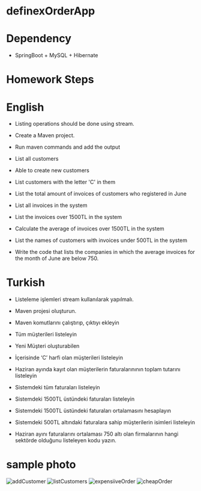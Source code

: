 # definexOrderApp
# Dependency
  - SpringBoot + MySQL + Hibernate

# Homework Steps

# English
- Listing operations should be done using stream.

- Create a Maven project.

- Run maven commands and add the output

- List all customers

- Able to create new customers

- List customers with the letter 'C' in them

- List the total amount of invoices of customers who registered in June

- List all invoices in the system

- List the invoices over 1500TL in the system

- Calculate the average of invoices over 1500TL in the system

- List the names of customers with invoices under 500TL in the system

- Write the code that lists the companies in which the average invoices for the month of June are below 750.

# Turkish
- Listeleme işlemleri stream kullanılarak yapılmalı.

- Maven projesi oluşturun.

- Maven komutlarını çalıştırıp, çıktıyı ekleyin

- Tüm müşterileri listeleyin 

- Yeni Müşteri oluşturabilen

- İçerisinde ‘C’ harfi olan müşterileri listeleyin

- Haziran ayında kayıt olan müşterilerin faturalarınının toplam tutarını listeleyin

- Sistemdeki tüm faturaları listeleyin

- Sistemdeki 1500TL üstündeki faturaları listeleyin

- Sistemdeki 1500TL üstündeki faturaları ortalamasını hesaplayın

- Sistemdeki 500TL altındaki faturalara sahip müşterilerin isimleri listeleyin

- Haziran ayını faturalarını ortalaması 750 altı olan firmalarının hangi sektörde olduğunu listeleyen kodu yazın.


# sample photo
![addCustomer](https://user-images.githubusercontent.com/69572868/213644118-80ad7b0a-70e3-40b4-a952-cb7241207294.png)
![listCustomers](https://user-images.githubusercontent.com/69572868/213644170-327d2573-7481-46db-a6c0-984597043843.png)
![expensiiveOrder](https://user-images.githubusercontent.com/69572868/213644182-5e46ed63-297e-444f-97cf-20fb61e29ff3.png)
![cheapOrder](https://user-images.githubusercontent.com/69572868/213644192-0016e67d-7118-4601-8713-8fd34eff334e.png)



